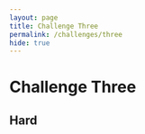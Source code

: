 ```yaml
---
layout: page
title: Challenge Three
permalink: /challenges/three
hide: true
---
```


# Challenge Three

## Hard
